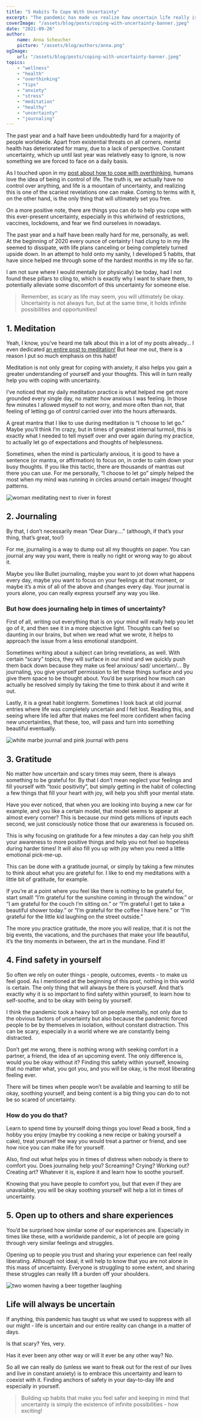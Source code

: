 ```yaml
---
title: "5 Habits To Cope With Uncertainty"
excerpt: "The pandemic has made us realize how uncertain life really is. But how do you cope with this uncertainty? Here are 5 habits that will help you!"
coverImage: "/assets/blog/posts/coping-with-uncertainty-banner.jpeg"
date: "2021-09-26"
author:
    name: Anna Scheucher
    picture: "/assets/blog/authors/anna.png"
ogImage:
    url: "/assets/blog/posts/coping-with-uncertainty-banner.jpeg"
topics:
    - "wellness"
    - "health"
    - "overthinking"
    - "tips"
    - "anxiety"
    - "stress"
    - "meditation"
    - "healthy"
    - "uncertainty"
    - "journaling"  
---
```


The past year and a half have been undoubtedly hard for a majority of people worldwide. Apart from existential threats on all corners, mental health has deteriorated for many, due to a lack of perspective. Constant uncertainty, which up until last year was relatively easy to ignore, is now something we are forced to face on a daily basis. 

As I touched upon in my <a href="https://fullyholistic.com/posts/Overthinking"><ins> post about how to cope with overthinking,</ins></a> humans love the idea of being in control of life. The truth is, <span class='font-bold'>we actually have no control over anything, and life is a mountain of uncertainty,</span> and realizing this is one of the scariest revelations one can make. Coming to terms with it, on the other hand, is the only thing that will ultimately set you free. 

On a more positive note, <span class='font-bold'>there are things you can do to help you cope with this ever-present uncertainty, </span>especially in this whirlwind of restrictions, vaccines, lockdowns, and fear we find ourselves in nowadays. 

The past year and a half have been really hard for me, personally, as well. At the beginning of 2020 every ounce of certainty I had clung to in my life seemed to dissipate, with life plans canceling or being completely turned upside down. In an attempt to hold onto my sanity, I developed <span class='font-bold'>5 habits, that have since helped me through some of the hardest months in my life so far. </span>

I am not sure where I would mentally (or physically) be today, had I not found these pillars to cling to, which is exactly why I want to share them, to potentially alleviate some discomfort of this uncertainty for someone else. 

>Remember, as scary as life may seem, you will ultimately be okay. Uncertainty is not always fun, but at the same time, it holds infinite possibilities and opportunities! 

## 1. Meditation 
Yeah, I know, you’ve heard me talk about this in a lot of my posts already… I even dedicated <a href="https://fullyholistic.com/posts/meditate-daily"><ins> an entire post to meditation!</ins></a> But hear me out, there is a reason I put so much emphasis on this habit! 

Meditation is not only great for coping with anxiety, it also helps you <span class='font-bold'>gain a greater understanding of yourself and your thoughts. </span>This will in turn really help you with coping with uncertainty. 

I’ve noticed that my daily meditation practice is what helped me <span class='font-bold'>get more grounded every single day, no matter how anxious I was feeling.</span> In those few minutes I allowed myself to not worry, and more often than not, that feeling of letting go of control carried over into the hours afterwards. 

A great mantra that I like to use during meditation is <span class='font-bold'>“I choose to let go.”</span> Maybe you’ll think I’m crazy, but in times of greatest internal turmoil, this is exactly what I needed to tell myself over and over again during my practice, to actually let go of expectations and thoughts of helplessness. 

Sometimes, when the mind is particularly anxious, it is good to have a sentence (or mantra, or affirmation) to focus on, in order to calm down your busy thoughts. If you like this tactic, there are thousands of mantras out there you can use. For me personally, “I choose to let go” simply helped the most when my mind was running in circles around certain images/ thought patterns. 

<div class='w-3/4 flex justify-start items-start'>
<img class='w-3/4' src='https://firebasestorage.googleapis.com/v0/b/annascheucher-25389.appspot.com/o/meditation-3-image.jpeg?alt=media&token=0eccb9e6-b243-4ddb-9c5d-ddee80c3662d' alt='woman meditating next to river in forest'>
</div>

## 2. Journaling 
By that, I don’t necessarily mean “Dear Diary….” (although, if that’s your thing, that’s great, too!) 

For me, journaling is a way to <span class='font-bold'>dump out all my thoughts on paper. </span>You can journal any way you want, there is really no right or wrong way to go about it. 

Maybe you like Bullet journaling, maybe you want to jot down what happens every day, maybe you want to focus on your feelings at that moment, or maybe it’s a mix of all of the above and changes every day. Your journal is yours alone, you can really express yourself any way you like. 

### But how does journaling help in times of uncertainty? 

First of all, writing out everything that is on your mind will really help you let go of it, and then <span class='font-bold'>see it in a more objective light.</span> Thoughts can feel so daunting in our brains, but when we read what we wrote, it helps to approach the issue from a less emotional standpoint. 

Sometimes writing about a subject can <span class='font-bold'>bring revelations, as well.</span> With certain “scary” topics, they will surface in our mind and we quickly push them back down because they make us feel anxious/ sad/ uncertain/… By journaling, you <span class='font-bold'>give yourself permission to let these things surface and you give them space to be thought about.</span> You’d be surprised how much can actually be resolved simply by taking the time to think about it and write it out. 

Lastly, it is a great habit longterm. Sometimes I look back at old journal entries where life was completely uncertain and I felt lost. Reading this, and seeing where life led after that makes me feel more confident when facing new uncertainties, that <span class='font-bold'>these, too, will pass and turn into something beautiful eventually. </span>

<div class='w-3/4 flex justify-start items-start'>
<img class='w-3/4' src='https://firebasestorage.googleapis.com/v0/b/annascheucher-25389.appspot.com/o/journaling.jpeg?alt=media&token=2cc274e4-ba07-42ea-af87-761930ab6fa8' alt='white marbe journal and pink journal with pens'>
</div>

## 3. Gratitude 
No matter how uncertain and scary times may seem, <span class='font-bold'>there is always something to be grateful for. </span>By that I don’t mean neglect your feelings and fill yourself with “toxic positivity”, but simply getting in the habit of collecting a few things that fill your heart with joy, will help you shift your mental state. 

Have you ever noticed, that when you are looking into buying a new car for example, and you like a certain model, that model seems to appear at almost every corner? This is because our mind gets millions of inputs each second, we just consciously notice those that our awareness is focused on. 

This is why focusing on gratitude for a few minutes a day can help you <span class='font-bold'>shift your awareness to more positive things and help you not feel so hopeless during harder times!</span> It will also fill you up with joy when you need a little emotional pick-me-up. 

This can be done with a gratitude journal, or simply by taking a few minutes to think about what you are grateful for. I like to end my meditations with a little bit of gratitude, for example. 

If you’re at a point where you feel like there is nothing to be grateful for, start small! “I’m grateful for the sunshine coming in through the window.” or “I am grateful for the couch I’m sitting on.” or “I’m grateful I get to take a beautiful shower today.” or “I’m grateful for the coffee I have here.” or “I’m grateful for the little kid laughing on the street outside.” 

The more you practice gratitude, the more you will realize, that <span class='font-bold'>it is not the big events, the vacations, and the purchases that make your life beautiful, it’s the tiny moments in between, the art in the mundane. Find it! </span>

## 4. Find safety in yourself 
So often we rely on outer things - people, outcomes, events - to make us feel good. As I mentioned at the beginning of this post, nothing in this world is certain. The only thing that will always be there is yourself. And that’s exactly why it is so important to <span class='font-bold'>find safety within yourself, to learn how to self-soothe, and to be okay with being by yourself. </span>

I think the pandemic took a heavy toll on people mentally, not only due to the obvious factors of uncertainty but also because the pandemic <span class='font-bold'>forced people to be by themselves in isolation, without constant distraction.</span> This can be scary, especially in a world where we are constantly being distracted. 

Don’t get me wrong, there is <span class='font-bold'>nothing wrong with seeking comfort in a partner, a friend, the idea of an upcoming event. </span>The only difference is, <span class='font-bold'>would you be okay without it?</span> Finding this safety within yourself, knowing that no matter what, you got you, and you will be okay, is the most liberating feeling ever. 

There will be times when people won’t be available and learning to still be okay, soothing yourself, and being content is a big thing you can do to not be so scared of uncertainty. 

### How do you do that? 

Learn to <span class='font-bold'>spend time by yourself doing things you love!</span> Read a book, find a hobby you enjoy (maybe try cooking a new recipe or baking yourself a cake), treat yourself the way you would treat a partner or friend, and see how nice you can make life for yourself. 

Also, <span class='font-bold'>find out what helps you in times of distress </span>when nobody is there to comfort you. Does journaling help you? Screaming? Crying? Working out? Creating art? Whatever it is, explore it and learn how to soothe yourself. 

Knowing that you have people to comfort you, but that even if they are unavailable, <span class='font-bold'>you will be okay soothing yourself will help a lot in times of uncertainty. </span>

## 5. Open up to others and share experiences 
You’d be surprised how similar some of our experiences are. Especially in times like these, with a worldwide pandemic, a lot of people are going through <span class='font-bold'>very similar feelings and struggles. </span>

Opening up to people you trust and sharing your experience can feel really liberating. Although not ideal, it will help to know that you are not alone in this mass of uncertainty. Everyone is struggling to some extent, and <span class='font-bold'>sharing these struggles can really lift a burden off your shoulders. </span>

<div class='w-3/4 flex justify-start items-start'>
<img class='w-3/4' src='https://firebasestorage.googleapis.com/v0/b/annascheucher-25389.appspot.com/o/friends.jpeg?alt=media&token=b1724a98-6876-498a-9060-6641274c6ad9' alt='two women having a beer together laughing'>
</div>

## Life will always be uncertain 
If anything, this pandemic has taught us what we used to suppress with all our might - life is uncertain and our entire reality can change in a matter of days. 

<span class='font-bold'>Is that scary? Yes, very. </span>

<span class='font-bold'>Has it ever been any other way or will it ever be any other way? No. </span>

So all we can really do (unless we want to freak out for the rest of our lives and live in constant anxiety) is to <span class='font-bold'>embrace this uncertainty and learn to coexist with it. Finding anchors of safety in your day-to-day life and especially in yourself. </span>

>Building up habits that make you feel safer and keeping in mind that uncertainty is simply the existence of infinite possibilities - how exciting! 
